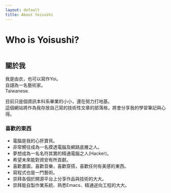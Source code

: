 ```yaml
---
layout: default
title: About Yoisushi
---
```




<div class="post">
	<h1 class="pageTitle">Who is Yoisushi?</h1>
	<img src="{{ '/assets/img/touring.jpg' | prepend: site.baseurl }}" alt="">
       <h2>關於我</h2>
	<p class="intro">我是由衣，也可以寫作Yoi。<br>自詡為一名藝術家。<br>Taiwanese.</p>
	<p>目前只是個資訊本科系畢業的小小，還在努力打地基。<br>這個網站將作為我存放自己寫的技術性文章的部落格，將會分享我的學習筆記與心得。</p>
	<h3>喜歡的東西</h3>
	<ul>
		<li>電腦是我的心肝寶貝。</li>
  		<li>非常嚮往成為一名摸透電腦及網路底層之人。</li>
  		<li>夢想成為一名名符其實的精通電腦之人(Hacker)。</li>
              <li>希望未來能對資安有所貢獻。</li>
  		<li>喜歡畫圖，喜歡音樂，喜歡穿搭，喜歡任何有美感的東西。</li>
              <li>寫程式也是一門藝術。</li>
  		<li>崇拜各個於開源平台上分享作品與技術的大大。</li>
  		<li>崇拜能自製作業系統、熟悉Emacs、精通逆向工程的大大。</li>
  	</ul>
</div>
